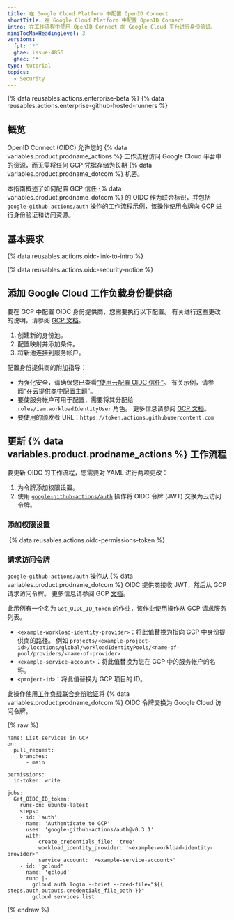 ```yaml
---
title: 在 Google Cloud Platform 中配置 OpenID Connect
shortTitle: 在 Google Cloud Platform 中配置 OpenID Connect
intro: 在工作流程中使用 OpenID Connect 向 Google Cloud 平台进行身份验证。
miniTocMaxHeadingLevel: 3
versions:
  fpt: '*'
  ghae: issue-4856
  ghec: '*'
type: tutorial
topics:
  - Security
---
```


{% data reusables.actions.enterprise-beta %}
{% data reusables.actions.enterprise-github-hosted-runners %}

## 概览

OpenID Connect (OIDC) 允许您的 {% data variables.product.prodname_actions %} 工作流程访问 Google Cloud 平台中的资源，而无需将任何 GCP 凭据存储为长期 {% data variables.product.prodname_dotcom %} 机密。

本指南概述了如何配置 GCP 信任 {% data variables.product.prodname_dotcom %} 的 OIDC 作为联合标识，并包括 [`google-github-actions/auth`](https://github.com/google-github-actions/auth) 操作的工作流程示例，该操作使用令牌向 GCP 进行身份验证和访问资源。

## 基本要求

{% data reusables.actions.oidc-link-to-intro %}

{% data reusables.actions.oidc-security-notice %}

## 添加 Google Cloud 工作负载身份提供商

要在 GCP 中配置 OIDC 身份提供商，您需要执行以下配置。 有关进行这些更改的说明，请参阅 [GCP 文档](https://github.com/google-github-actions/auth)。

1. 创建新的身份池。
2. 配置映射并添加条件。
3. 将新池连接到服务帐户。

配置身份提供商的附加指导：

- 为强化安全，请确保您已查看[“使用云配置 OIDC 信任”](/actions/deployment/security-hardening-your-deployments/about-security-hardening-with-openid-connect#configuring-the-oidc-trust-with-the-cloud)。 有关示例，请参阅[“在云提供商中配置主题”](/actions/deployment/security-hardening-your-deployments/about-security-hardening-with-openid-connect#configuring-the-subject-in-your-cloud-provider)。
- 要使服务帐户可用于配置，需要将其分配给 `roles/iam.workloadIdentityUser` 角色。 更多信息请参阅 [GCP 文档](https://cloud.google.com/iam/docs/workload-identity-federation?_ga=2.114275588.-285296507.1634918453#conditions)。
- 要使用的颁发者 URL：`https://token.actions.githubusercontent.com`

## 更新 {% data variables.product.prodname_actions %} 工作流程

要更新 OIDC 的工作流程，您需要对 YAML 进行两项更改：
1. 为令牌添加权限设置。
2. 使用 [`google-github-actions/auth`](https://github.com/google-github-actions/auth) 操作将 OIDC 令牌 (JWT) 交换为云访问令牌。

### 添加权限设置

 {% data reusables.actions.oidc-permissions-token %}

### 请求访问令牌

`google-github-actions/auth` 操作从 {% data variables.product.prodname_dotcom %} OIDC 提供商接收 JWT，然后从 GCP 请求访问令牌。 更多信息请参阅 GCP [文档](https://github.com/google-github-actions/auth)。

此示例有一个名为 `Get_OIDC_ID_token` 的作业，该作业使用操作从 GCP 请求服务列表。

- `<example-workload-identity-provider>`：将此值替换为指向 GCP 中身份提供商的路径。 例如 `projects/<example-project-id>/locations/global/workloadIdentityPools/<name-of-pool/providers/<name-of-provider>`
- `<example-service-account>`：将此值替换为您在 GCP 中的服务帐户的名称。
- `<project-id>`：将此值替换为 GCP 项目的 ID。

此操作使用[工作负载联合身份验证](https://cloud.google.com/iam/docs/workload-identity-federation)将 {% data variables.product.prodname_dotcom %} OIDC 令牌交换为 Google Cloud 访问令牌。

{% raw %}
```yaml{:copy}
name: List services in GCP
on:
  pull_request:
    branches:
      - main

permissions:
  id-token: write

jobs:
  Get_OIDC_ID_token:
    runs-on: ubuntu-latest
    steps:
    - id: 'auth'
      name: 'Authenticate to GCP'
      uses: 'google-github-actions/auth@v0.3.1'
      with:
          create_credentials_file: 'true'
          workload_identity_provider: '<example-workload-identity-provider>'
          service_account: '<example-service-account>'
    - id: 'gcloud'
      name: 'gcloud'
      run: |-
        gcloud auth login --brief --cred-file="${{ steps.auth.outputs.credentials_file_path }}"
        gcloud services list
```
{% endraw %}
